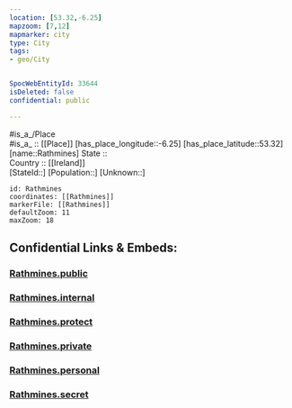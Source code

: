 ```yaml
---
location: [53.32,-6.25] 
mapzoom: [7,12] 
mapmarker: city 
type: City
tags:
- geo/City


SpocWebEntityId: 33644
isDeleted: false
confidential: public

---
```

#is_a_/Place  
#is_a_ :: [[Place]] 
[has_place_longitude::-6.25] 
[has_place_latitude::53.32] 
[name::Rathmines] 
State ::  
Country :: [[Ireland]]  
[StateId::] 
[Population::] 
[Unknown::] 


```leaflet
id: Rathmines
coordinates: [[Rathmines]] 
markerFile: [[Rathmines]] 
defaultZoom: 11 
maxZoom: 18
```


## Confidential Links & Embeds: 

### [Rathmines.public](/_public/\Earth\Continent\Europe\Europe~North\Ireland\Ireland,Provinces\Leinster\Dublin,County\CityRathmines.public.md) 

### [Rathmines.internal](/_internal/\Earth\Continent\Europe\Europe~North\Ireland\Ireland,Provinces\Leinster\Dublin,County\CityRathmines.internal.md) 

### [Rathmines.protect](/_protect/\Earth\Continent\Europe\Europe~North\Ireland\Ireland,Provinces\Leinster\Dublin,County\CityRathmines.protect.md) 

### [Rathmines.private](/_private/\Earth\Continent\Europe\Europe~North\Ireland\Ireland,Provinces\Leinster\Dublin,County\CityRathmines.private.md) 

### [Rathmines.personal](/_personal/\Earth\Continent\Europe\Europe~North\Ireland\Ireland,Provinces\Leinster\Dublin,County\CityRathmines.personal.md) 

### [Rathmines.secret](/_secret/\Earth\Continent\Europe\Europe~North\Ireland\Ireland,Provinces\Leinster\Dublin,County\CityRathmines.secret.md)

